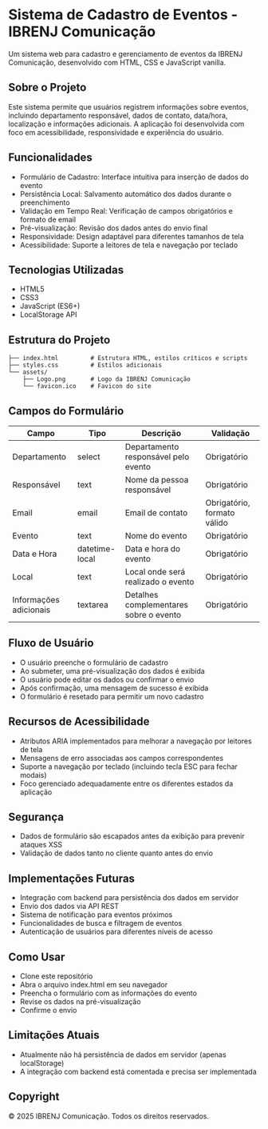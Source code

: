 # Sistema de Cadastro de Eventos - IBRENJ Comunicação

Um sistema web para cadastro e gerenciamento de eventos da IBRENJ Comunicação, desenvolvido com HTML, CSS e JavaScript vanilla.

## Sobre o Projeto
Este sistema permite que usuários registrem informações sobre eventos, incluindo departamento responsável, dados de contato, data/hora, localização e informações adicionais. A aplicação foi desenvolvida com foco em acessibilidade, responsividade e experiência do usuário.

## Funcionalidades
- Formulário de Cadastro: Interface intuitiva para inserção de dados do evento
- Persistência Local: Salvamento automático dos dados durante o preenchimento
- Validação em Tempo Real: Verificação de campos obrigatórios e formato de email
- Pré-visualização: Revisão dos dados antes do envio final
- Responsividade: Design adaptável para diferentes tamanhos de tela
- Acessibilidade: Suporte a leitores de tela e navegação por teclado

## Tecnologias Utilizadas

- HTML5
- CSS3
- JavaScript (ES6+)
- LocalStorage API

## Estrutura do Projeto

```text
├── index.html         # Estrutura HTML, estilos críticos e scripts
├── styles.css         # Estilos adicionais
└── assets/
    ├── Logo.png       # Logo da IBRENJ Comunicação
    └── favicon.ico    # Favicon do site
```
    
## Campos do Formulário

| Campo                | Tipo            | Descrição                                  | Validação                     |
|---------------------|-----------------|---------------------------------------------|-------------------------------|
| Departamento         | select          | Departamento responsável pelo evento        | Obrigatório                   |
| Responsável          | text            | Nome da pessoa responsável                  | Obrigatório                   |
| Email                | email           | Email de contato                            | Obrigatório, formato válido   |
| Evento               | text            | Nome do evento                              | Obrigatório                   |
| Data e Hora          | datetime-local  | Data e hora do evento                       | Obrigatório                   |
| Local                | text            | Local onde será realizado o evento          | Obrigatório                   |
| Informações adicionais | textarea       | Detalhes complementares sobre o evento      | Obrigatório                   |


## Fluxo de Usuário

- O usuário preenche o formulário de cadastro
- Ao submeter, uma pré-visualização dos dados é exibida
- O usuário pode editar os dados ou confirmar o envio
- Após confirmação, uma mensagem de sucesso é exibida
- O formulário é resetado para permitir um novo cadastro

## Recursos de Acessibilidade

- Atributos ARIA implementados para melhorar a navegação por leitores de tela
- Mensagens de erro associadas aos campos correspondentes
- Suporte a navegação por teclado (incluindo tecla ESC para fechar modais)
- Foco gerenciado adequadamente entre os diferentes estados da aplicação

## Segurança

- Dados de formulário são escapados antes da exibição para prevenir ataques XSS
- Validação de dados tanto no cliente quanto antes do envio

## Implementações Futuras

- Integração com backend para persistência dos dados em servidor 
- Envio dos dados via API REST
- Sistema de notificação para eventos próximos
- Funcionalidades de busca e filtragem de eventos
- Autenticação de usuários para diferentes níveis de acesso

## Como Usar

- Clone este repositório
- Abra o arquivo index.html em seu navegador
- Preencha o formulário com as informações do evento
- Revise os dados na pré-visualização
- Confirme o envio

## Limitações Atuais

- Atualmente não há persistência de dados em servidor (apenas localStorage)
- A integração com backend está comentada e precisa ser implementada

## Copyright

© 2025 IBRENJ Comunicação. Todos os direitos reservados.
